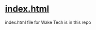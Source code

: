 # [index.html](https://github.com/greysch/index.html/blob/main/index.html)
index.html file for Wake Tech is in this repo


